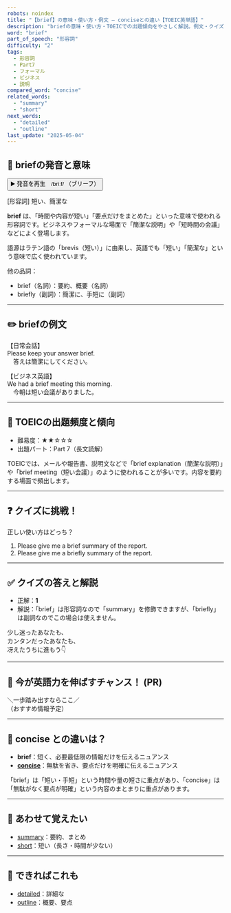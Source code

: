 ```yaml
---
robots: noindex
title: "【brief】の意味・使い方・例文 ― conciseとの違い【TOEIC英単語】"
description: "briefの意味・使い方・TOEICでの出題傾向をやさしく解説。例文・クイズ付きでconciseとの違いもわかりやすく学べます。"
word: "brief"
part_of_speech: "形容詞"
difficulty: "2"
tags:
  - 形容詞
  - Part7
  - フォーマル
  - ビジネス
  - 説明
compared_word: "concise"
related_words:
  - "summary"
  - "short"
next_words:
  - "detailed"
  - "outline"
last_update: "2025-05-04"
---
```


## 🔰 briefの発音と意味

<button class="play-audio" onclick="playTTS('brief')">
  <span class="play-audio-main">
    ▶️ 発音を再生　/briːf/
  </span>
  <span class="play-audio-sub">
    （ブリーフ）
  </span>
</button>

[形容詞] 短い、簡潔な

**brief** は、「時間や内容が短い」「要点だけをまとめた」といった意味で使われる形容詞です。ビジネスやフォーマルな場面で「簡潔な説明」や「短時間の会議」などによく登場します。

語源はラテン語の「brevis（短い）」に由来し、英語でも「短い」「簡潔な」という意味で広く使われています。

他の品詞：  
- brief（名詞）：要約、概要（名詞）
- briefly（副詞）：簡潔に、手短に（副詞）

---

## ✏️ briefの例文

【日常会話】  
Please keep your answer brief.  
　答えは簡潔にしてください。

【ビジネス英語】  
We had a brief meeting this morning.  
　今朝は短い会議がありました。

---

## 🎯 TOEICの出題頻度と傾向

- 難易度：★★☆☆☆
- 出題パート：Part 7（長文読解）

TOEICでは、メールや報告書、説明文などで「brief explanation（簡潔な説明）」や「brief meeting（短い会議）」のように使われることが多いです。内容を要約する場面で頻出します。

---

## ❓ クイズに挑戦！

正しい使い方はどっち？

1. Please give me a brief summary of the report.  
2. Please give me a briefly summary of the report.

---

## ✅ クイズの答えと解説

- 正解：**1**
- 解説：「brief」は形容詞なので「summary」を修飾できますが、「briefly」は副詞なのでこの場合は使えません。

少し迷ったあなたも、  
カンタンだったあなたも、  
冴えたうちに進もう👇️

---

## 🚀 今が英語力を伸ばすチャンス！ (PR)

<div class="info-center">
＼一歩踏み出すならここ／<br>  
（おすすめ情報予定）
</div>

---

## 🤔  concise との違いは？

- **brief**：短く、必要最低限の情報だけを伝えるニュアンス
- **[concise](/concise)**：無駄を省き、要点だけを明確に伝えるニュアンス

「brief」は「短い・手短」という時間や量の短さに重点があり、「concise」は「無駄がなく要点が明確」という内容のまとまりに重点があります。

---

## 🧩 あわせて覚えたい

- [summary](/summary)：要約、まとめ
- [short](/short)：短い（長さ・時間が少ない）

---

## 📖 できればこれも

- [detailed](/detailed)：詳細な
- [outline](/outline)：概要、要点

<!-- cvid: aid48_bid20 -->
